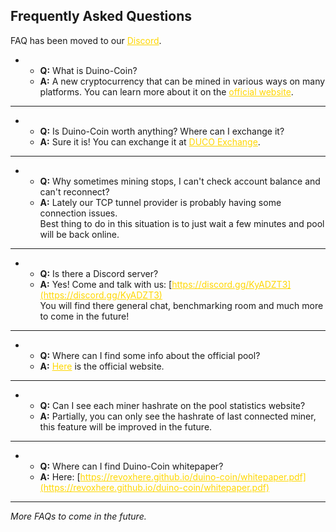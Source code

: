 <!--
layout: page
title: "Duino-Coin Official FAQ"
permalink: /faq/
-->
<head>
  <style>
    a {
    color: gold;
    }
  </style>
  <link href="https://fonts.googleapis.com/css?family=Roboto&display=swap" rel="stylesheet">
</head>

## Frequently Asked Questions

FAQ has been moved to our [Discord](https://discord.gg/KyADZT3).

* * **Q:** What is Duino-Coin? <br>
   * **A:** A new cryptocurrency that can be mined in various ways on many platforms. You can learn more about it on the [official website](https://revoxhere.github.io/duino-coin/).

***

* * **Q:** Is Duino-Coin worth anything? Where can I exchange it? <br>
   * **A:** Sure it is! You can exchange it at [DUCO Exchange](https://revoxhere.github.io/duco-exchange/).

***

* * **Q:** Why sometimes mining stops, I can't check account balance and can't reconnect?<br>
   * **A:** Lately our TCP tunnel provider is probably having some connection issues.<br>
   Best thing to do in this situation is to just wait a few minutes and pool will be back online.<br> 

***

* * **Q:** Is there a Discord server? <br>
   * **A:** Yes! Come and talk with us: [https://discord.gg/KyADZT3](https://discord.gg/KyADZT3) <br>
You will find there general chat, benchmarking room and much more to come in the future!

***

* * **Q:** Where can I find some info about the official pool?
   * **A:** [Here](https://revoxhere.github.io/duco-statistics/) is the official website.
   
***

* * **Q:** Can I see each miner hashrate on the pool statistics website?
   * **A:** Partially, you can only see the hashrate of last connected miner, this feature will be improved in the future.

***

* * **Q:** Where can I find Duino-Coin whitepaper? <br>
   * **A:** Here: [https://revoxhere.github.io/duino-coin/whitepaper.pdf](https://revoxhere.github.io/duino-coin/whitepaper.pdf)
   
***
   
*More FAQs to come in the future.*
